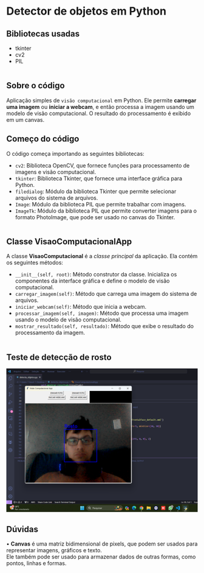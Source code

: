 # Detector de objetos em Python
## Bibliotecas usadas
<table>
	<ul>
		<li>tkinter</li>
		<li>cv2</li>
		<li>PIL</li>
	</ul>
</table>

## Sobre o código
Aplicação simples de <code>visão computacional</code> em Python. Ele permite <b>carregar uma imagem</b> ou <b>iniciar a webcam</b>, e então processa a imagem usando um modelo de visão computacional. O resultado do processamento é exibido em um canvas.

## Começo do código
O código começa importando as seguintes bibliotecas:
<br>
<table>
	<ul>
		<li><code>cv2</code>: Biblioteca OpenCV, que fornece funções para processamento de imagens e visão computacional.</li>
		<li><code>tkinter</code>: Biblioteca Tkinter, que fornece uma interface gráfica para Python.</li>
		<li><code>filedialog</code>: Módulo da biblioteca Tkinter que permite selecionar arquivos do sistema de arquivos.</li>
		<li><code>Image</code>: Módulo da biblioteca PIL que permite trabalhar com imagens.</li>
		<li><code>ImageTk</code>: Módulo da biblioteca PIL que permite converter imagens para o formato PhotoImage, que pode ser usado no canvas do Tkinter.</li>
	</ul>
</table>

## Classe VisaoComputacionalApp

A classe <b>VisaoComputacional</b> é a <i>classe principal</i> da aplicação. Ela contém os seguintes métodos:

<table>
	<ul>
		<li><code>__init__(self, root)</code>: Método construtor da classe. Inicializa os componentes da interface gráfica e define o modelo de visão computacional.</li>
		<li><code>carregar_imagem(self)</code>: Método que carrega uma imagem do sistema de arquivos.</li>
		<li><code>iniciar_webcam(self)</code>: Método que inicia a webcam.</li>
		<li><code>processar_imagem(self, imagem)</code>: Método que processa uma imagem usando o modelo de visão computacional.</li>
		<li><code>mostrar_resultado(self, resultado)</code>: Método que exibe o resultado do processamento da imagem.</li>
	</ul>
</table>

## Teste de detecção de rosto
<img src="https://github.com/leostella97/detecta_objetos/blob/main/img/rosto_detectado.png?raw=true">

## Dúvidas
• <b>Canvas</b> é uma matriz bidimensional de pixels, que podem ser usados para representar imagens, gráficos e texto.<br>Ele também pode ser usado para armazenar dados de outras formas, como pontos, linhas e formas.